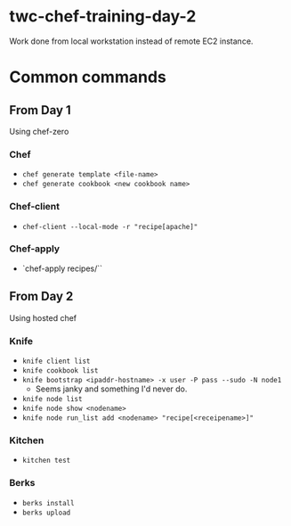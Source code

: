 twc-chef-training-day-2
===============

Work done from local workstation instead of remote EC2 instance.

# Common commands
## From Day 1
Using chef-zero
### Chef
- `chef generate template <file-name>`
- `chef generate cookbook <new cookbook name>`
### Chef-client
- `chef-client --local-mode -r "recipe[apache]"`
### Chef-apply
- `chef-apply recipes/<recipe-file-name>``
## From Day 2
Using hosted chef
### Knife
- `knife client list`
- `knife cookbook list`
- `knife bootstrap <ipaddr-hostname> -x user -P pass --sudo -N node1`
  - Seems janky and something I'd never do.
- `knife node list`
- `knife node show <nodename>`
- `knife node run_list add <nodename> "recipe[<receipename>]"`
### Kitchen
- `kitchen test`
### Berks
- `berks install`
- `berks upload`
